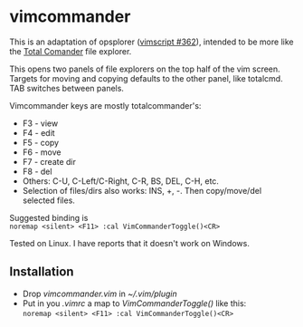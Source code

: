 vimcommander
============


This is an adaptation of opsplorer
([vimscript #362](http://www.vim.org/scripts/script.php?script_id=808)),
intended to be more like the [Total Comander](http://www.ghisler.com) file
explorer.

This opens two panels of file explorers on the top half of the vim screen.  
Targets for moving and copying defaults to the other panel, like totalcmd.  
TAB switches between panels.

Vimcommander keys are mostly totalcommander's:

- F3 - view
- F4 - edit
- F5 - copy
- F6 - move
- F7 - create dir
- F8 - del
- Others: C-U, C-Left/C-Right, C-R, BS, DEL, C-H, etc.
- Selection of files/dirs also works: INS, +, -. Then copy/move/del selected files.

Suggested binding is  
`noremap <silent> <F11> :cal VimCommanderToggle()<CR>`

Tested on Linux. I have reports that it doesn't work on Windows.



Installation
------------

- Drop *vimcommander.vim* in *~/.vim/plugin*
- Put in you *.vimrc* a map to *VimCommanderToggle()* like this:  
    `noremap <silent> <F11> :cal VimCommanderToggle()<CR>`

